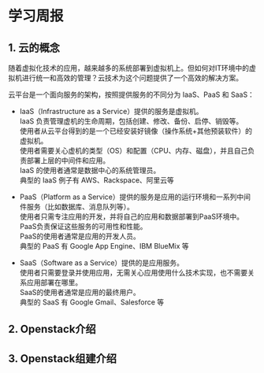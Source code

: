 # 学习周报

## 1. 云的概念
随着虚拟化技术的应用，越来越多的系统部署到虚拟机上。但如何对IT环境中的虚拟机进行统一和高效的管理？云技术为这个问题提供了一个高效的解决方案。

云平台是一个面向服务的架构，按照提供服务的不同分为 IaaS、PaaS 和 SaaS： 
- IaaS（Infrastructure as a Service）提供的服务是虚拟机。  
IaaS 负责管理虚机的生命周期，包括创建、修改、备份、启停、销毁等。  
使用者从云平台得到的是一个已经安装好镜像（操作系统+其他预装软件）的虚拟机。  
使用者需要关心虚机的类型（OS）和配置（CPU、内存、磁盘），并且自己负责部署上层的中间件和应用。  
IaaS 的使用者通常是数据中心的系统管理员。  
典型的 IaaS 例子有 AWS、Rackspace、阿里云等  

- PaaS（Platform as a Service）提供的服务是应用的运行环境和一系列中间件服务（比如数据库、消息队列等）。  
使用者只需专注应用的开发，并将自己的应用和数据部署到PaaS环境中。  
PaaS负责保证这些服务的可用性和性能。  
PaaS的使用者通常是应用的开发人员。  
典型的 PaaS 有 Google App Engine、IBM BlueMix 等  

- SaaS（Software as a Service）提供的是应用服务。  
使用者只需要登录并使用应用，无需关心应用使用什么技术实现，也不需要关系应用部署在哪里。  
SaaS的使用者通常是应用的最终用户。  
典型的 SaaS 有 Google Gmail、Salesforce 等  
## 2. Openstack介绍

## 3. Openstack组建介绍
